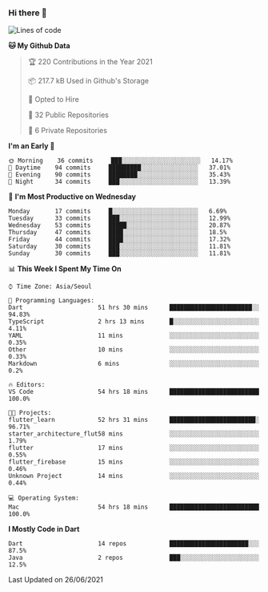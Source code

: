 ### Hi there 👋

<!--
**ska2519/ska2519** is a ✨ _special_ ✨ repository because its `README.md` (this file) appears on your GitHub profile.

Here are some ideas to get you started:

- 🔭 I’m currently working on ...
- 🌱 I’m currently learning ...
- 👯 I’m looking to collaborate on ...
- 🤔 I’m looking for help with ...
- 💬 Ask me about ...
- 📫 How to reach me: ...
- 😄 Pronouns: ...
- ⚡ Fun fact: ...
-->

<!--START_SECTION:waka-->
![Lines of code](https://img.shields.io/badge/From%20Hello%20World%20I%27ve%20Written-142248%20lines%20of%20code-blue)

**🐱 My Github Data** 

> 🏆 220 Contributions in the Year 2021
 > 
> 📦 217.7 kB Used in Github's Storage 
 > 
> 💼 Opted to Hire
 > 
> 📜 32 Public Repositories 
 > 
> 🔑 6 Private Repositories  
 > 
**I'm an Early 🐤** 

```text
🌞 Morning    36 commits     ███░░░░░░░░░░░░░░░░░░░░░░   14.17% 
🌆 Daytime    94 commits     █████████░░░░░░░░░░░░░░░░   37.01% 
🌃 Evening    90 commits     ████████░░░░░░░░░░░░░░░░░   35.43% 
🌙 Night      34 commits     ███░░░░░░░░░░░░░░░░░░░░░░   13.39%

```
📅 **I'm Most Productive on Wednesday** 

```text
Monday       17 commits     █░░░░░░░░░░░░░░░░░░░░░░░░   6.69% 
Tuesday      33 commits     ███░░░░░░░░░░░░░░░░░░░░░░   12.99% 
Wednesday    53 commits     █████░░░░░░░░░░░░░░░░░░░░   20.87% 
Thursday     47 commits     ████░░░░░░░░░░░░░░░░░░░░░   18.5% 
Friday       44 commits     ████░░░░░░░░░░░░░░░░░░░░░   17.32% 
Saturday     30 commits     ███░░░░░░░░░░░░░░░░░░░░░░   11.81% 
Sunday       30 commits     ███░░░░░░░░░░░░░░░░░░░░░░   11.81%

```


📊 **This Week I Spent My Time On** 

```text
⌚︎ Time Zone: Asia/Seoul

💬 Programming Languages: 
Dart                     51 hrs 30 mins      ███████████████████████░░   94.83% 
TypeScript               2 hrs 13 mins       █░░░░░░░░░░░░░░░░░░░░░░░░   4.11% 
YAML                     11 mins             ░░░░░░░░░░░░░░░░░░░░░░░░░   0.35% 
Other                    10 mins             ░░░░░░░░░░░░░░░░░░░░░░░░░   0.33% 
Markdown                 6 mins              ░░░░░░░░░░░░░░░░░░░░░░░░░   0.2%

🔥 Editors: 
VS Code                  54 hrs 18 mins      █████████████████████████   100.0%

🐱‍💻 Projects: 
flutter_learn            52 hrs 31 mins      ████████████████████████░   96.71% 
starter_architecture_flut58 mins             ░░░░░░░░░░░░░░░░░░░░░░░░░   1.79% 
flutter                  17 mins             ░░░░░░░░░░░░░░░░░░░░░░░░░   0.55% 
flutter_firebase         15 mins             ░░░░░░░░░░░░░░░░░░░░░░░░░   0.46% 
Unknown Project          14 mins             ░░░░░░░░░░░░░░░░░░░░░░░░░   0.44%

💻 Operating System: 
Mac                      54 hrs 18 mins      █████████████████████████   100.0%

```

**I Mostly Code in Dart** 

```text
Dart                     14 repos            ██████████████████████░░░   87.5% 
Java                     2 repos             ███░░░░░░░░░░░░░░░░░░░░░░   12.5%

```



 Last Updated on 26/06/2021
<!--END_SECTION:waka-->


